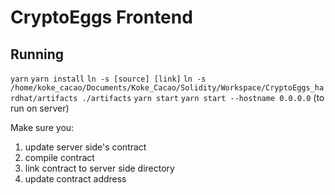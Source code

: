 # CryptoEggs Frontend

## Running
`yarn`
`yarn install`
`ln -s [source] [link]`
`ln -s /home/koke_cacao/Documents/Koke_Cacao/Solidity/Workspace/CryptoEggs_hardhat/artifacts ./artifacts`
`yarn start`
`yarn start --hostname 0.0.0.0` (to run on server)

Make sure you:
1. update server side's contract
2. compile contract
3. link contract to server side directory
4. update contract address